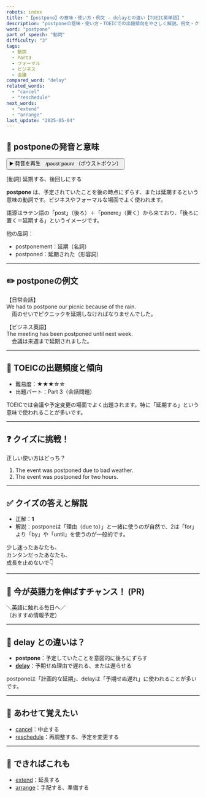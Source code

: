 ```yaml
---
robots: index
title: "【postpone】の意味・使い方・例文 ― delayとの違い【TOEIC英単語】"
description: "postponeの意味・使い方・TOEICでの出題傾向をやさしく解説。例文・クイズ付きでdelayとの違いもわかりやすく学べます。"
word: "postpone"
part_of_speech: "動詞"
difficulty: "3"
tags:
  - 動詞
  - Part3
  - フォーマル
  - ビジネス
  - 会議
compared_word: "delay"
related_words:
  - "cancel"
  - "reschedule"
next_words:
  - "extend"
  - "arrange"
last_update: "2025-05-04"
---
```


## 🔰 postponeの発音と意味

<button class="play-audio" onclick="playTTS('postpone')">
  <span class="play-audio-main">
    ▶️ 発音を再生　/pəʊstˈpəʊn/
  </span>
  <span class="play-audio-sub">
    （ポウストポウン）
  </span>
</button>

[動詞] 延期する、後回しにする

**postpone** は、予定されていたことを後の時点にずらす、または延期するという意味の動詞です。ビジネスやフォーマルな場面でよく使われます。

語源はラテン語の「post」（後ろ）＋「ponere」（置く）から来ており、「後ろに置く＝延期する」というイメージです。

他の品詞：  
- postponement：延期（名詞）
- postponed：延期された（形容詞）

---

## ✏️ postponeの例文

【日常会話】  
We had to postpone our picnic because of the rain.  
　雨のせいでピクニックを延期しなければなりませんでした。

【ビジネス英語】  
The meeting has been postponed until next week.  
　会議は来週まで延期されました。

---

## 🎯 TOEICの出題頻度と傾向

- 難易度：★★★☆☆
- 出題パート：Part 3（会話問題）

TOEICでは会議や予定変更の場面でよく出題されます。特に「延期する」という意味で使われることが多いです。

---

## ❓ クイズに挑戦！

正しい使い方はどっち？

1. The event was postponed due to bad weather.  
2. The event was postponed for two hours.

---

## ✅ クイズの答えと解説

- 正解：**1**
- 解説：postponeは「理由（due to）」と一緒に使うのが自然で、2は「for」より「by」や「until」を使うのが一般的です。

少し迷ったあなたも、  
カンタンだったあなたも、  
成長を止めないで👇️

---

## 🚀 今が英語力を伸ばすチャンス！ (PR)

<div class="info-center">
＼英語に触れる毎日へ／<br>  
（おすすめ情報予定）
</div>

---

## 🤔  delay との違いは？

- **postpone**：予定していたことを意図的に後ろにずらす
- **[delay](/delay)**：予期せぬ理由で遅れる、または遅らせる

postponeは「計画的な延期」、delayは「予期せぬ遅れ」に使われることが多いです。

---

## 🧩 あわせて覚えたい

- [cancel](/cancel)：中止する
- [reschedule](/reschedule)：再調整する、予定を変更する

---

## 📖 できればこれも

- [extend](/extend)：延長する
- [arrange](/arrange)：手配する、準備する

<!-- cvid: aid22_bid34 -->
